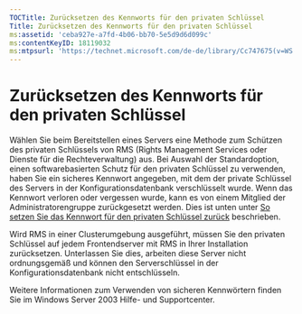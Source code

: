 ```yaml
---
TOCTitle: Zurücksetzen des Kennworts für den privaten Schlüssel
Title: Zurücksetzen des Kennworts für den privaten Schlüssel
ms:assetid: 'ceba927e-a7fd-4b06-bb70-5e5d9d6d099c'
ms:contentKeyID: 18119032
ms:mtpsurl: 'https://technet.microsoft.com/de-de/library/Cc747675(v=WS.10)'
---
```


Zurücksetzen des Kennworts für den privaten Schlüssel
=====================================================

Wählen Sie beim Bereitstellen eines Servers eine Methode zum Schützen des privaten Schlüssels von RMS (Rights Management Services oder Dienste für die Rechteverwaltung) aus. Bei Auswahl der Standardoption, einen softwarebasierten Schutz für den privaten Schlüssel zu verwenden, haben Sie ein sicheres Kennwort angegeben, mit dem der private Schlüssel des Servers in der Konfigurationsdatenbank verschlüsselt wurde. Wenn das Kennwort verloren oder vergessen wurde, kann es von einem Mitglied der Administratorengruppe zurückgesetzt werden. Dies ist unten unter [So setzen Sie das Kennwort für den privaten Schlüssel zurück](https://technet.microsoft.com/f71df255-fe19-4e07-810e-87309a5e8e88) beschrieben.

Wird RMS in einer Clusterumgebung ausgeführt, müssen Sie den privaten Schlüssel auf jedem Frontendserver mit RMS in Ihrer Installation zurücksetzen. Unterlassen Sie dies, arbeiten diese Server nicht ordnungsgemäß und können den Serverschlüssel in der Konfigurationsdatenbank nicht entschlüsseln.

Weitere Informationen zum Verwenden von sicheren Kennwörtern finden Sie im Windows Server 2003 Hilfe- und Supportcenter.